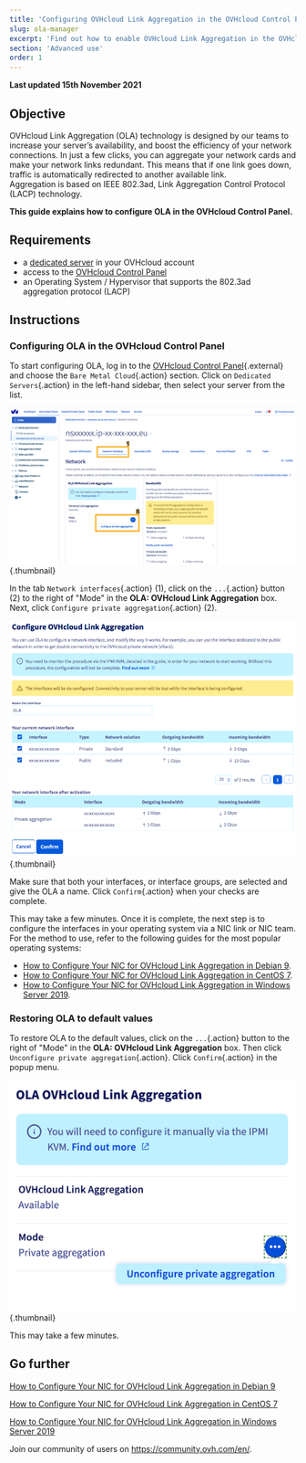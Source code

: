 ```yaml
---
title: 'Configuring OVHcloud Link Aggregation in the OVHcloud Control Panel'
slug: ola-manager
excerpt: 'Find out how to enable OVHcloud Link Aggregation in the OVHcloud Control Panel'
section: 'Advanced use'
order: 1
---
```


**Last updated 15th November 2021**

## Objective

OVHcloud Link Aggregation (OLA) technology is designed by our teams to increase your server’s availability, and boost the efficiency of your network connections. In just a few clicks, you can aggregate your network cards and make your network links redundant. This means that if one link goes down, traffic is automatically redirected to another available link.<br>
Aggregation is based on IEEE 802.3ad, Link Aggregation Control Protocol (LACP) technology.

**This guide explains how to configure OLA in the OVHcloud Control Panel.**

## Requirements

- a [dedicated server](https://www.ovhcloud.com/asia/bare-metal/) in your OVHcloud account
- access to the [OVHcloud Control Panel](https://ca.ovh.com/auth/?action=gotomanager&from=https://www.ovh.com/asia/&ovhSubsidiary=asia)
- an Operating System / Hypervisor that supports the 802.3ad aggregation protocol (LACP)

## Instructions

### Configuring OLA in the OVHcloud Control Panel

To start configuring OLA, log in to the [OVHcloud Control Panel](https://ca.ovh.com/auth/?action=gotomanager&from=https://www.ovh.com/asia/&ovhSubsidiary=asia){.external} and choose the `Bare Metal Cloud`{.action} section. Click on `Dedicated Servers`{.action} in the left-hand sidebar, then select your server from the list.

![network interfaces](images/network_interfaces2021.png){.thumbnail}

In the tab `Network interfaces`{.action} (1), click on the `...`{.action} button (2) to the right of "Mode" in the **OLA: OVHcloud Link Aggregation** box. Next, click `Configure private aggregation`{.action}  (2).

![interface select](images/interface_select2021.png){.thumbnail}

Make sure that both your interfaces, or interface groups, are selected and give the OLA a name. Click `Confirm`{.action} when your checks are complete.

This may take a few minutes. Once it is complete, the next step is to configure the interfaces in your operating system via a NIC link or NIC team. For the method to use, refer to the following guides for the most popular operating systems:

- [How to Configure Your NIC for OVHcloud Link Aggregation in Debian 9](../ola-debian9/).
- [How to Configure Your NIC for OVHcloud Link Aggregation in CentOS 7](../ola-centos7/).
- [How to Configure Your NIC for OVHcloud Link Aggregation in Windows Server 2019](../ola-w2k19/).

### Restoring OLA to default values

To restore OLA to the default values, click on the `...`{.action} button to the right of "Mode" in the **OLA: OVHcloud Link Aggregation** box. Then click `Unconfigure private aggregation`{.action}. Click `Confirm`{.action} in the popup menu.

![network interfaces](images/default_settings2021.png){.thumbnail}

This may take a few minutes.

## Go further

[How to Configure Your NIC for OVHcloud Link Aggregation in Debian 9](../ola-debian9/)

[How to Configure Your NIC for OVHcloud Link Aggregation in CentOS 7](../ola-centos7/)

[How to Configure Your NIC for OVHcloud Link Aggregation in Windows Server 2019](../ola-w2k19/)

Join our community of users on <https://community.ovh.com/en/>.
